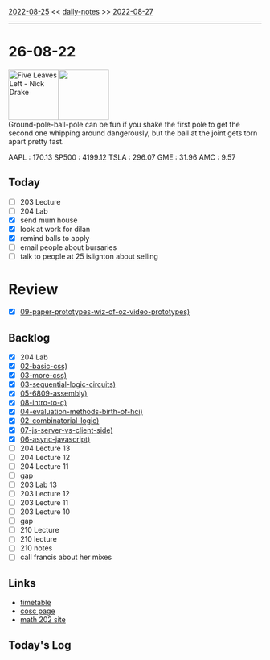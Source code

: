 [2022-08-25](daily_notes/2022-08-25) << [daily-notes](notes/daily-notes.md) >> [2022-08-27](daily_notes/2022-08-27)

---
# 26-08-22
<a href='spotify:album:5zau80zbjOc2uEO5P1olK1'><img src='https://i.scdn.co/image/31d9f9834289bba5bb5c3fed2843d50557532dde' alt='Five Leaves Left - Nick Drake' height=100></a><img src='https://imgs.xkcd.com/comics/tetherball_configurations.png' height=100>
<br>Ground-pole-ball-pole can be fun if you shake the first pole to get the second one whipping around dangerously, but the ball at the joint gets torn apart pretty fast.

AAPL : 170.13 
SP500 : 4199.12 
TSLA : 296.07
GME : 31.96
AMC : 9.57

## Today

- [ ] 203 Lecture
- [ ] 204 Lab
- [x] send mum house
- [x] look at work for dilan
- [x] remind balls to apply
- [ ] email people about bursaries
- [ ] talk to people at 25 islignton about selling

# Review
- [x] [09-paper-prototypes-wiz-of-oz-video-prototypes)](notes/09-paper-prototypes-wiz-of-oz-video-prototypes.md)

## Backlog
- [x] 204 Lab
- [x] [02-basic-css)](notes/02-basic-css.md)
- [x] [03-more-css)](notes/03-more-css.md)
- [x] [03-sequential-logic-circuits)](notes/03-sequential-logic-circuits.md)
- [x] [05-6809-assembly)](notes/05-6809-assembly.md)
- [x] [08-intro-to-c)](notes/08-intro-to-c.md)
- [x] [04-evaluation-methods-birth-of-hci)](notes/04-evaluation-methods-birth-of-hci.md)
- [x] [02-combinatorial-logic)](notes/02-combinatorial-logic.md)
- [x] [07-js-server-vs-client-side)](notes/07-js-server-vs-client-side.md)
- [x] [06-async-javascript)](notes/06-async-javascript.md)
- [ ] 204 Lecture 13
- [ ] 204 Lecture 12
- [ ] 204 Lecture 11
- [ ] gap
- [ ] 203 Lab 13
- [ ] 203 Lecture 12
- [ ] 203 Lecture 11
- [ ] 203 Lecture 10
- [ ] gap
- [ ] 210 Lecture 
- [ ] 210 lecture
- [ ] 210 notes
- [ ] call francis about her mixes

## Links
- [timetable](https://i.imgur.com/9ghbvAG.png)
- [cosc page](https://cosc203.cspages.otago.ac.nz)
- [math 202 site](https://www.maths.otago.ac.nz/?resOLAF)

## Today's Log